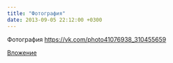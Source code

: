 ```yaml
---
title: "Фотография"
date: 2013-09-05 22:12:00 +0300
---
```


Фотография
https://vk.com/photo41076938_310455659

[Вложение](https://vk.com/photo41076938_310455659)
